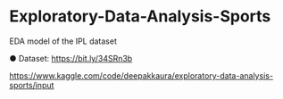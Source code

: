 # Exploratory-Data-Analysis-Sports
EDA model of the IPL dataset

● Dataset: https://bit.ly/34SRn3b

https://www.kaggle.com/code/deepakkaura/exploratory-data-analysis-sports/input
